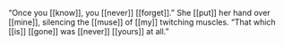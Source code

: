 “Once you [[know]], you [[never]] [[forget]].” She [[put]] her hand over [[mine]], silencing the [[muse]] of [[my]] twitching muscles. “That which [[is]] [[gone]] was [[never]] [[yours]] at all.”